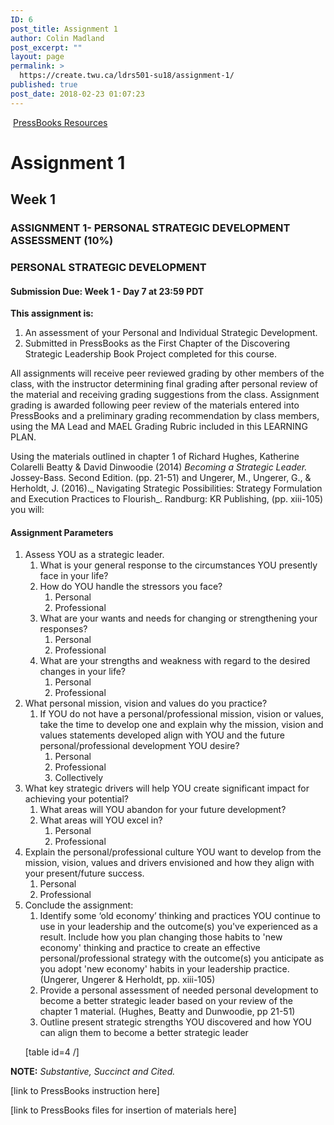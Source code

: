 ```yaml
---
ID: 6
post_title: Assignment 1
author: Colin Madland
post_excerpt: ""
layout: page
permalink: >
  https://create.twu.ca/ldrs501-su18/assignment-1/
published: true
post_date: 2018-02-23 01:07:23
---
```

 <a href="https://twonline.gitbooks.io/pressbooks-resources/content/">PressBooks Resources</a>

<h1>Assignment 1</h1>

<h2><strong>Week 1</strong></h2>

<h3><strong>ASSIGNMENT 1- PERSONAL STRATEGIC DEVELOPMENT ASSESSMENT (10%)</strong></h3>

<h3><strong>PERSONAL STRATEGIC DEVELOPMENT</strong></h3>

<h4><strong>Submission Due: Week 1 - Day 7 at 23:59 PDT</strong></h4>

<strong>This assignment is:</strong>
1.  An assessment of your Personal and Individual Strategic Development.
2.  Submitted in PressBooks  as the First Chapter of the Discovering Strategic Leadership Book Project completed for this course.

All assignments will receive peer reviewed grading by other members of the class, with the instructor determining final grading after personal review of the material and receiving grading suggestions from the class. Assignment grading is awarded following peer review of the materials entered into PressBooks and a preliminary grading recommendation by class members, using the MA Lead and MAEL Grading Rubric included in this LEARNING PLAN.

Using the materials outlined in chapter 1 of Richard Hughes, Katherine Colarelli Beatty &amp; David Dinwoodie (2014) <em>Becoming a Strategic Leader.</em> Jossey-Bass. Second Edition. (pp. 21-51) and Ungerer, M., Ungerer, G., &amp; Herholdt, J. (2016)._ Navigating Strategic Possibilities: Strategy Formulation and Execution Practices to Flourish_. Randburg: KR Publishing, (pp. xiii-105) you will:

<h4><strong>Assignment Parameters</strong></h4>

<ol>
<li>Assess YOU as a strategic leader.

<ol>
<li>What is your general response to the circumstances YOU presently face in your life?</li>
<li>How do YOU handle the stressors you face?

<ol>
<li>Personal</li>
<li>Professional</li>
</ol></li>
<li>What are your wants and needs for changing or strengthening your responses?

<ol>
<li>Personal</li>
<li>Professional</li>
</ol></li>
<li>What are your strengths and weakness with regard to the desired changes in your life?

<ol>
<li>Personal</li>
<li>Professional</li>
</ol></li>
</ol></li>
<li>What personal mission, vision and values do you practice?

<ol>
<li>If YOU do not have a personal/professional mission, vision or values, take the time to develop one and explain why the mission, vision and values statements developed align with YOU and the future personal/professional development YOU desire?

<ol>
<li>Personal</li>
<li>Professional</li>
<li>Collectively</li>
</ol></li>
</ol></li>
<li>What key strategic drivers will help YOU create significant impact for achieving your potential?

<ol>
<li>What areas will YOU abandon for your future development?</li>
<li>What areas will YOU excel in?

<ol>
<li>Personal</li>
<li>Professional</li>
</ol></li>
</ol></li>
<li>Explain the personal/professional culture YOU want to develop from the mission, vision, values and drivers envisioned and how they align with your present/future success.

<ol>
<li>Personal</li>
<li>Professional</li>
</ol></li>
<li>Conclude the assignment:

<ol>
<li>Identify some ‘old economy’ thinking and practices YOU continue to use in your leadership and the outcome(s) you've experienced as a result. Include how you plan changing those habits to 'new economy' thinking and practice to create an effective personal/professional strategy with the outcome(s) you anticipate as you adopt 'new economy' habits in your leadership practice. (Ungerer, Ungerer &amp; Herholdt, pp. xiii-105)</li>
<li>Provide a personal assessment of needed personal development to become a better strategic leader based on your review of the chapter 1 material. (Hughes, Beatty and Dunwoodie, pp 21-51)</li>
<li>Outline present strategic strengths YOU discovered and how YOU can align them to become a better strategic leader</li>
</ol>

[table id=4 /]</p></li>
</ol>

<p><strong>NOTE:</strong> <em>Substantive, Succinct and Cited.</em>

[link to PressBooks instruction here]

[link to PressBooks files for insertion of materials here]